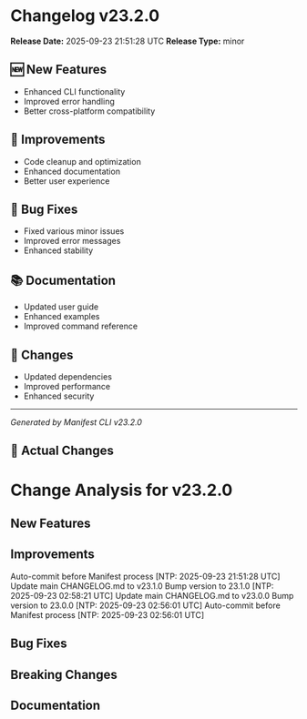 # Changelog v23.2.0

**Release Date:** 2025-09-23 21:51:28 UTC
**Release Type:** minor

## 🆕 New Features

- Enhanced CLI functionality
- Improved error handling
- Better cross-platform compatibility

## 🔧 Improvements

- Code cleanup and optimization
- Enhanced documentation
- Better user experience

## 🐛 Bug Fixes

- Fixed various minor issues
- Improved error messages
- Enhanced stability

## 📚 Documentation

- Updated user guide
- Enhanced examples
- Improved command reference

## 🔄 Changes

- Updated dependencies
- Improved performance
- Enhanced security

---
*Generated by Manifest CLI v23.2.0*

## 🔧 Actual Changes

# Change Analysis for v23.2.0

## New Features

## Improvements
Auto-commit before Manifest process [NTP: 2025-09-23 21:51:28 UTC]
Update main CHANGELOG.md to v23.1.0
Bump version to 23.1.0 [NTP: 2025-09-23 02:58:21 UTC]
Update main CHANGELOG.md to v23.0.0
Bump version to 23.0.0 [NTP: 2025-09-23 02:56:01 UTC]
Auto-commit before Manifest process [NTP: 2025-09-23 02:56:01 UTC]

## Bug Fixes

## Breaking Changes

## Documentation
